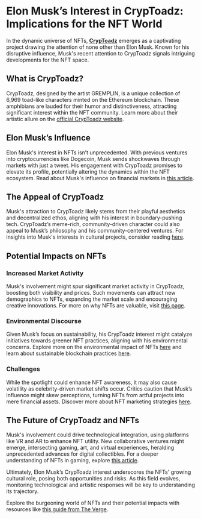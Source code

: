 # Elon Musk’s Interest in CrypToadz: Implications for the NFT World

In the dynamic universe of NFTs, **[CrypToadz](https://www.cryptoadz.io/)** emerges as a captivating project drawing the attention of none other than Elon Musk. Known for his disruptive influence, Musk's recent attention to CrypToadz signals intriguing developments for the NFT space.

## What is CrypToadz?

CrypToadz, designed by the artist GREMPLIN, is a unique collection of 6,969 toad-like characters minted on the Ethereum blockchain. These amphibians are lauded for their humor and distinctiveness, attracting significant interest within the NFT community. Learn more about their artistic allure on the [official CrypToadz website](https://www.cryptoadz.io/).

## Elon Musk’s Influence

Elon Musk's interest in NFTs isn’t unprecedented. With previous ventures into cryptocurrencies like Dogecoin, Musk sends shockwaves through markets with just a tweet. His engagement with CrypToadz promises to elevate its profile, potentially altering the dynamics within the NFT ecosystem. Read about Musk's influence on financial markets in [this article](https://www.forbes.com/sites/abrambrown/2021/05/13/elon-musks-twitter-habit-has-cost-tesla-single-largest-investor-14-billion-so-far/).

## The Appeal of CrypToadz

Musk's attraction to CrypToadz likely stems from their playful aesthetics and decentralized ethos, aligning with his interest in boundary-pushing tech. CrypToadz’s meme-rich, community-driven character could also appeal to Musk’s philosophy and his community-centered ventures. For insights into Musk's interests in cultural projects, consider reading [here](https://www.nytimes.com/2021/05/20/business/elon-musk-bitcoin-cryptocurrency.html).

## Potential Impacts on NFTs

### Increased Market Activity

Musk's involvement might spur significant market activity in CrypToadz, boosting both visibility and prices. Such movements can attract new demographics to NFTs, expanding the market scale and encouraging creative innovations. For more on why NFTs are valuable, visit [this page](https://www.license-token.com/wiki/why-are-nf-ts-valuable).

### Environmental Discourse

Given Musk’s focus on sustainability, his CrypToadz interest might catalyze initiatives towards greener NFT practices, aligning with his environmental concerns. Explore more on the environmental impact of NFTs [here](https://www.bbc.com/news/technology-56371912) and learn about sustainable blockchain practices [here](https://www.license-token.com/wiki/sustainable-blockchain-practices).

### Challenges

While the spotlight could enhance NFT awareness, it may also cause volatility as celebrity-driven market shifts occur. Critics caution that Musk’s influence might skew perceptions, turning NFTs from artful projects into mere financial assets. Discover more about NFT marketing strategies [here](https://www.license-token.com/wiki/nft-marketing).

## The Future of CrypToadz and NFTs

Musk's involvement could drive technological integration, using platforms like VR and AR to enhance NFT utility. New collaborative ventures might emerge, intersecting gaming, art, and virtual experiences, heralding unprecedented advances for digital collectibles. For a deeper understanding of NFTs in gaming, explore [this article](https://www.license-token.com/wiki/nf-ts-in-gaming).

Ultimately, Elon Musk’s CrypToadz interest underscores the NFTs' growing cultural role, posing both opportunities and risks. As this field evolves, monitoring technological and artistic responses will be key to understanding its trajectory.

Explore the burgeoning world of NFTs and their potential impacts with resources like [this guide from The Verge](https://www.theverge.com/22310188/nft-explainer-what-is-blockchain-crypto-art-faq).